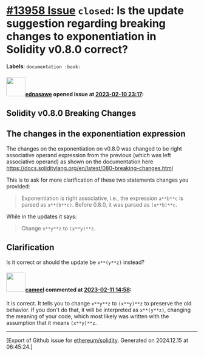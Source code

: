 # [\#13958 Issue](https://github.com/ethereum/solidity/issues/13958) `closed`: Is the update suggestion regarding breaking changes to exponentiation in Solidity v0.8.0 correct?
**Labels**: `documentation :book:`


#### <img src="https://avatars.githubusercontent.com/u/22296403?u=ccb2717519299f05ac4dd26b7821163558550cf3&v=4" width="50">[ednasawe](https://github.com/ednasawe) opened issue at [2023-02-10 23:17](https://github.com/ethereum/solidity/issues/13958):

## Solidity v0.8.0 Breaking Changes

<!--Link to the page https://docs.soliditylang.org/en/latest/080-breaking-changes.html-->

## The changes in the exponentiation expression

<!--Please describe in detail what is wrong.-->

The changes on the exponentiation on v0.8.0 was changed to be right associative operand expression from the previous (which was left associative operand) as shown on the documentation here https://docs.soliditylang.org/en/latest/080-breaking-changes.html

This is to ask for more clarification of these two statements changes you provided:

> Exponentiation is right associative, i.e., the expression `a**b**c` is parsed as `a**(b**c)`. Before 0.8.0, it was parsed as `(a**b)**c`.

While in the updates it says:

> Change `x**y**z` to `(x**y)**z`.

## Clarification

<!--Please link to your pull request which resolves this issue.-->

Is it correct or should the update be `x**(y**z)` instead?


#### <img src="https://avatars.githubusercontent.com/u/137030?v=4" width="50">[cameel](https://github.com/cameel) commented at [2023-02-11 14:58](https://github.com/ethereum/solidity/issues/13958#issuecomment-1426792437):

It is correct. It tells you to change `x**y**z` to `(x**y)**z` to preserve the old behavior. If you don't do that, it will be interpreted as `x**(y**z)`, changing the meaning of your code, which most likely was written with the assumption that it means `(x**y)**z`.


-------------------------------------------------------------------------------



[Export of Github issue for [ethereum/solidity](https://github.com/ethereum/solidity). Generated on 2024.12.15 at 06:45:24.]

